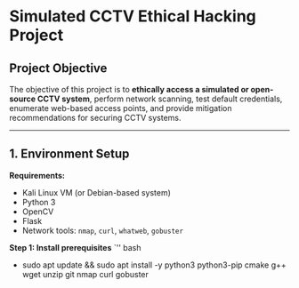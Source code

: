 # Simulated CCTV Ethical Hacking Project

## Project Objective
The objective of this project is to **ethically access a simulated or open-source CCTV system**, perform network scanning, test default credentials, enumerate web-based access points, and provide mitigation recommendations for securing CCTV systems.

---

## 1. Environment Setup

**Requirements:**
- Kali Linux VM (or Debian-based system)
- Python 3
- OpenCV
- Flask
- Network tools: `nmap`, `curl`, `whatweb`, `gobuster`

**Step 1: Install prerequisites**
`'' bash
- sudo apt update && sudo apt install -y python3 python3-pip cmake g++ wget unzip git nmap curl gobuster


